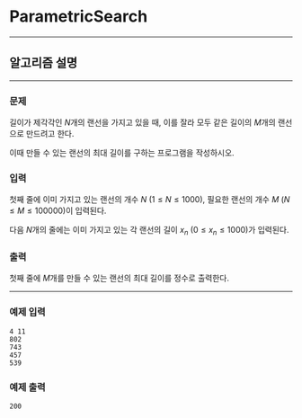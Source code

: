 # ParametricSearch
---
## 알고리즘 설명

---
### 문제
길이가 제각각인 $N$개의 랜선을 가지고 있을 때, 이를 잘라 모두 같은 길이의 $M$개의 랜선으로 만드려고 한다.

이때 만들 수 있는 랜선의 최대 길이를 구하는 프로그램을 작성하시오.

### 입력
첫째 줄에 이미 가지고 있는 랜선의 개수 $N$ $(1 ≤ N ≤ 1000)$, 필요한 랜선의 개수 $M$ $(N ≤ M ≤ 100000)$이 입력된다.

다음 $N$개의 줄에는 이미 가지고 있는 각 랜선의 길이 $x_n$ $(0 ≤ x_n ≤ 1000)$가 입력된다.

### 출력
첫째 줄에 $M$개를 만들 수 있는 랜선의 최대 길이를 정수로 출력한다.

---
### 예제 입력
```
4 11
802
743
457
539
```

### 예제 출력
```
200
```
